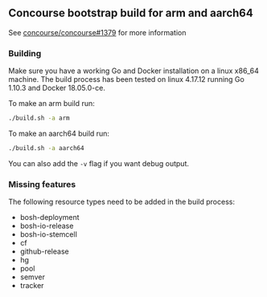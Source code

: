 ## Concourse bootstrap build for arm and aarch64

See [concourse/concourse#1379](https://github.com/concourse/concourse/issues/1379) for more information

### Building

Make sure you have a working Go and Docker installation on a linux x86\_64
machine. The build process has been tested on linux 4.17.12 running Go 1.10.3
and Docker 18.05.0-ce.

To make an arm build run:

```sh
./build.sh -a arm
```

To make an aarch64 build run:

```sh
./build.sh -a aarch64
```

You can also add the `-v` flag if you want debug output.

### Missing features

The following resource types need to be added in the build process:

* bosh-deployment
* bosh-io-release
* bosh-io-stemcell
* cf
* github-release
* hg
* pool
* semver
* tracker
